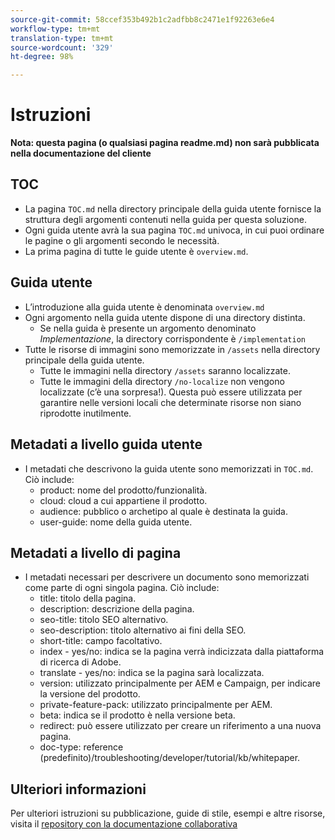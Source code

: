 ```yaml
---
source-git-commit: 58ccef353b492b1c2adfbb8c2471e1f92263e6e4
workflow-type: tm+mt
translation-type: tm+mt
source-wordcount: '329'
ht-degree: 98%

---
```

# Istruzioni

**Nota: questa pagina (o qualsiasi pagina readme.md) non sarà pubblicata nella documentazione del cliente**

## TOC

+ La pagina `TOC.md` nella directory principale della guida utente fornisce la struttura degli argomenti contenuti nella guida per questa soluzione.
+ Ogni guida utente avrà la sua pagina `TOC.md` univoca, in cui puoi ordinare le pagine o gli argomenti secondo le necessità.
+ La prima pagina di tutte le guide utente è `overview.md`.

## Guida utente

+ L’introduzione alla guida utente è denominata `overview.md`
+ Ogni argomento nella guida utente dispone di una directory distinta.
   + Se nella guida è presente un argomento denominato *Implementazione*, la directory corrispondente è `/implementation`
+ Tutte le risorse di immagini sono memorizzate in `/assets` nella directory principale della guida utente.
   + Tutte le immagini nella directory `/assets` saranno localizzate.
   + Tutte le immagini della directory `/no-localize` non vengono localizzate (c’è una sorpresa!). Questa può essere utilizzata per garantire nelle versioni locali che determinate risorse non siano riprodotte inutilmente.

## Metadati a livello guida utente

+ I metadati che descrivono la guida utente sono memorizzati in `TOC.md`. Ciò include:
   + product: nome del prodotto/funzionalità.
   + cloud: cloud a cui appartiene il prodotto.
   + audience: pubblico o archetipo al quale è destinata la guida.
   + user-guide: nome della guida utente.

## Metadati a livello di pagina

+ I metadati necessari per descrivere un documento sono memorizzati come parte di ogni singola pagina. Ciò include:
   + title: titolo della pagina.
   + description: descrizione della pagina.
   + seo-title: titolo SEO alternativo.
   + seo-description: titolo alternativo ai fini della SEO.
   + short-title: campo facoltativo.
   + index - yes/no: indica se la pagina verrà indicizzata dalla piattaforma di ricerca di Adobe.
   + translate - yes/no: indica se la pagina sarà localizzata.
   + version: utilizzato principalmente per AEM e Campaign, per indicare la versione del prodotto.
   + private-feature-pack: utilizzato principalmente per AEM.
   + beta: indica se il prodotto è nella versione beta.
   + redirect: può essere utilizzato per creare un riferimento a una nuova pagina.
   + doc-type: reference (predefinito)/troubleshooting/developer/tutorial/kb/whitepaper.

## Ulteriori informazioni

Per ulteriori istruzioni su pubblicazione, guide di stile, esempi e altre risorse, visita il [repository con la documentazione collaborativa](https://git.corp.adobe.com/AdobeDocs/collaborative-doc-instructions)
